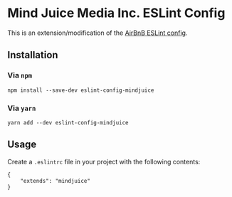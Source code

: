 # Mind Juice Media Inc. ESLint Config
This is an extension/modification of the [AirBnB ESLint config](https://github.com/airbnb/javascript).

## Installation
### Via `npm`
```npm install --save-dev eslint-config-mindjuice```

### Via `yarn`

```yarn add --dev eslint-config-mindjuice```


## Usage
Create a `.eslintrc` file in your project with the following contents:

```
{
    "extends": "mindjuice"
}
```
